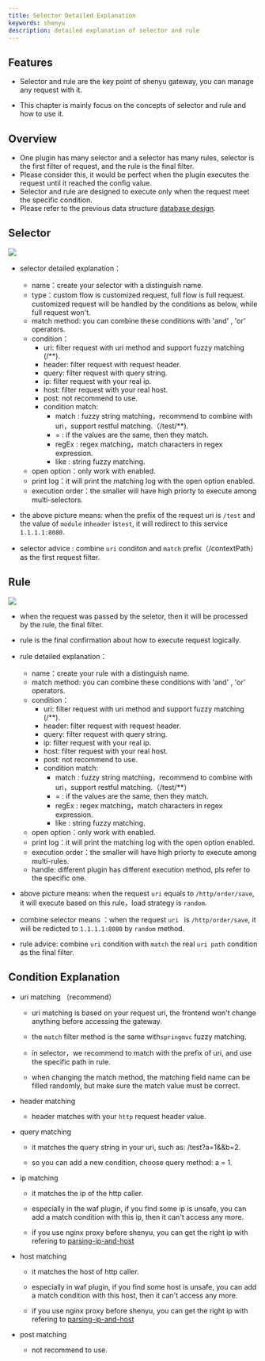 ```yaml
---
title: Selector Detailed Explanation
keywords: shenyu
description: detailed explanation of selector and rule
---
```


## Features

* Selector and rule are the key point of shenyu gateway, you can manage any request with it.

* This chapter is mainly focus on the concepts of selector and rule and how to use it.


## Overview

* One plugin has many selector and a selector has many rules, selector is the first filter of request, and the rule is the final filter.
* Please consider this, it would be perfect when the plugin executes the request until it reached the config value.
* Selector and rule are designed to execute only when the request meet the specific condition.
* Please refer to the previous data structure [database design](../database-design).

## Selector

![](https://yu199195.github.io/images/soul/selector.png)

 * selector detailed explanation：
 
     * name：create your selector with a distinguish name.
     * type：custom flow is customized request, full flow is full request. customized request will be handled by the conditions as below, while  full request won't. 
     * match method: you can combine these conditions with 'and' , 'or' operators.
     * condition：
        * uri: filter request with uri method and support fuzzy matching (/**).
        * header: filter request with request header.
        * query: filter request with query string.
        * ip: filter request with your real ip.
        * host: filter request with your real host.
        * post: not recommend to use.
        * condition match:
           * match : fuzzy string matching，recommend to combine with uri，support restful matching.（/test/**).
           * = : if the values are the same, then they match.
           * regEx : regex matching，match characters in regex expression.
           * like : string fuzzy matching.
     * open option：only work with enabled.
     * print log：it will print the matching log with the open option enabled.
     * execution order：the smaller will have high priorty to execute among multi-selectors.
  
 * the above picture means: when the prefix of the request uri is `/test` and the value of `module` in`header` is`test`, it will redirect to this service `1.1.1.1:8080`.   

 * selector advice : combine `uri` conditon and `match` prefix（/contextPath）as the first request filter.
 
## Rule
 ![](https://yu199195.github.io/images/soul/rule.png)
 
 * when the request was passed by the seletor, then it will be processed by the rule, the final filter.
 
 * rule is the final confirmation about how to execute request logically.
 
 * rule detailed explanation：
     * name：create your rule with a distinguish name.
     * match method: you can combine these conditions with 'and' , 'or' operators.
     * condition：
        * uri: filter request with uri method and support fuzzy matching (/**).
        * header: filter request with request header.
        * query: filter request with query string.
        * ip: filter request with your real ip.
        * host: filter request with your real host.
        * post: not recommend to use.
        * condition match:
           * match : fuzzy string matching，recommend to combine with uri，support restful matching.（/test/**）
           * = : if the values are the same, then they match.
           * regEx : regex matching，match characters in regex expression.
           * like : string fuzzy matching.
     * open option：only work with enabled.
     * print log：it will print the matching log with the open option enabled.
     * execution order：the smaller will have high priorty to execute among multi-rules.
     * handle: different plugin has different execution method, pls refer to the specific one.

* above picture means: when the request `uri` equals to `/http/order/save`, it will execute based on this rule，load strategy is `random`.

* combine selector means ：when the request `uri ` is `/http/order/save`, it will be redicted to `1.1.1.1:8080` by `random` method.

* rule advice: combine `uri` condition with `match` the real `uri path` condition as the final filter.
    
## Condition Explanation

* uri matching （recommend）

  * uri matching is based on your request uri, the frontend won't change anything before accessing the gateway.
  
  * the `match` filter method is the same with`springmvc` fuzzy matching.
  
  * in selector，we recommend to match with the prefix of uri, and use the specific path in rule.
  
  * when changing the match method, the matching field name can be filled randomly, but make sure the match value must be correct.
  
* header matching

   * header matches with your `http` request header value.
  
*  query matching

   * it matches the query string in your uri, such as: /test?a=1&&b=2.
   
   * so you can add a new condition, choose query method: a   =  1.
   
*  ip matching

    * it matches the ip of the http caller.
  
    * especially in the waf plugin, if you find some ip is unsafe, you can add a match condition with this ip, then it can't access any more.
  
    * if you use nginx proxy before shenyu, you can get the right ip with refering to [parsing-ip-and-host](../custom-parsing-ip-and-host)
 
* host matching

  * it matches the host of http caller.
    
  * especially in waf plugin, if you find some host is unsafe, you can add a match condition with this host, then it can't access any more.
    
  * if you use nginx proxy before shenyu, you can get the right ip with refering to [parsing-ip-and-host](../custom-parsing-ip-and-host)
    
* post matching

    * not recommend to use.

          
